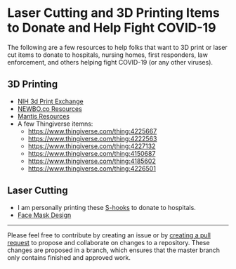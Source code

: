 # Laser Cutting and 3D Printing Items to Donate and Help Fight COVID-19
The following are a few resources to help folks that want to 3D print or laser cut items to donate to hospitals, nursing homes, first responders, law enforcement, and others helping fight COVID-19 (or any other viruses).

## 3D Printing
- [NIH 3d Print Exchange](https://3dprint.nih.gov)
- [NEWBO.co Resources](https://newbo.co/ppe)
- [Mantis Resources](https://www.mantis3dprinter.com/help)
- A few Thingiverse itemns:
  - https://www.thingiverse.com/thing:4225667
  - https://www.thingiverse.com/thing:4222563
  - https://www.thingiverse.com/thing:4227132
  - https://www.thingiverse.com/thing:4150687
  - https://www.thingiverse.com/thing:4185602
  - https://www.thingiverse.com/thing:4226501
  
## Laser Cutting
- I am personally printing these [S-hooks](https://community.glowforge.com/t/mask-s-hooks-space-saving-version/59468) to donate to hospitals.
- [Face Mask Design](https://community.glowforge.com/t/glowforge-optimized-proto-shield-files-covid-19-face-mask-design/58984)
  
----

Please feel free to contribute by creating an issue or by [creating a pull request](https://help.github.com/en/github/collaborating-with-issues-and-pull-requests/creating-a-pull-request) to propose and collaborate on changes to a repository. These changes are proposed in a branch, which ensures that the master branch only contains finished and approved work.

